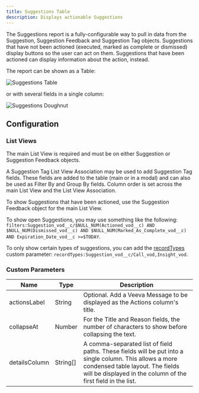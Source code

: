 ```yaml
---
title: Suggestions Table
description: Displays actionable Suggestions
---
```


The Suggestions report is a fully-configurable way to pull in data from the Suggestion, Suggestion Feedback and Suggestion Tag objects. Suggestions that have not been actioned (executed, marked as complete or dismissed) display buttons so the user can act on them. Suggestions that have been actioned can display information about the action, instead.

The report can be shown as a Table:

![Suggestions Table](/static/img/suggestions-table.png "Suggestions Table")

or with several fields in a single column:

![Suggestions Doughnut](/static/img/suggestions-doughnut.png "Suggestions Doughnut")

## Configuration

### List Views

The main List View is required and must be on either Suggestion or Suggestion Feedback objects.

A Suggestion Tag List View Association may be used to add Suggestion Tag fields. These fields are added to the table (main or in a modal) and can also be used as Filter By and Group By fields. Column order is set across the main List View and the List View Association.

To show Suggestions that have been actioned, use the Suggestion Feedback object for the main List View.

To show open Suggestions, you may use something like the following: `filters:Suggestion_vod__c/$NULL_NUM(Actioned_vod__c) AND $NULL_NUM(Dismissed_vod__c) AND $NULL_NUM(Marked_As_Complete_vod__c) AND Expiration_Date_vod__c >=$TODAY`.

To only show certain types of suggestions, you can add the [recordTypes](/references/custom-parameters-list-view) custom parameter: `recordTypes:Suggestion_vod__c/Call_vod,Insight_vod`.

### Custom Parameters

| Name                | Type  | Description |
|---------------------|-------|-------------|
| actionsLabel        | String| Optional. Add a Veeva Message to be displayed as the Actions column's title. |
| collapseAt          |Number | For the Title and Reason fields, the number of characters to show before collapsing the text. |
| detailsColumn       | String[] | A comma-separated list of field paths. These fields will be put into a single column. This allows a more condensed table layout. The fields will be displayed in the column of the first field in the list. |
